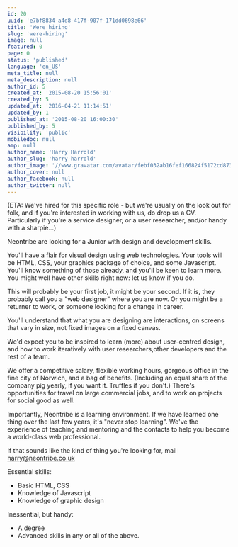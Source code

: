 ```yaml
---
id: 20
uuid: 'e7bf8834-a4d8-417f-907f-171dd0698e66'
title: 'Were hiring'
slug: 'were-hiring'
image: null
featured: 0
page: 0
status: 'published'
language: 'en_US'
meta_title: null
meta_description: null
author_id: 5
created_at: '2015-08-20 15:56:01'
created_by: 5
updated_at: '2016-04-21 11:14:51'
updated_by: 1
published_at: '2015-08-20 16:00:30'
published_by: 5
visibility: 'public'
mobiledoc: null
amp: null
author_name: 'Harry Harrold'
author_slug: 'harry-harrold'
author_image: '//www.gravatar.com/avatar/febf032ab16fef166824f5172cd87393?s=250&d=mm&r=x'
author_cover: null
author_facebook: null
author_twitter: null
---
```


(ETA: We've hired for this specific role - but we're usually on the look out for folk, and if you're interested in working with us, do drop us a CV. Particularly if you're a service designer, or a user researcher, and/or handy with a sharpie...)

Neontribe are looking for a Junior with design and development skills.

You'll have a flair for visual design using web technologies. Your tools will be HTML, CSS, your graphics package of choice, and some Javascript. You'll know something of those already, and you'll be keen to learn more. You might well have other skills right now: let us know if you do.

This will probably be your first job, it might be your second. If it is, they probably call you a "web designer" where you are now. Or you might be a returner to work, or someone looking for a change in career.

You'll understand that what you are designing are interactions, on screens that vary in size, not fixed images on a fixed canvas.

We'd expect you to be inspired to learn (more) about user-centred design, and how to work iteratively with user researchers,other developers and the rest of a team.

We offer a competitive salary, flexible working hours, gorgeous office in the fine city of Norwich, and a bag of benefits. (Including an equal share of the company pig yearly, if you want it. Truffles if you don't.) There's opportunities for travel on large commercial jobs, and to work on projects for social good as well.

Importantly, Neontribe is a learning environment. If we have learned one thing over the last few years, it's "never stop learning". We've the experience of teaching and mentoring and the contacts to help you become a world-class web professional.

If that sounds like the kind of thing you're looking for, mail [harry@neontribe.co.uk](mailto:harry@neontribe.co.uk)

Essential skills:

- Basic HTML, CSS
- Knowledge of Javascript
- Knowledge of graphic design

Inessential, but handy:

- A degree
- Advanced skills in any or all of the above.
